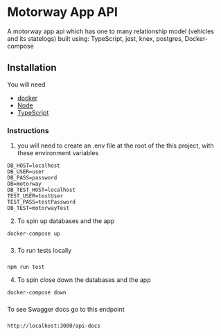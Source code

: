 # Motorway App API

A motorway app api which has one to many relationship model (vehicles and its statelogs) built using:
TypeScript, jest, knex, postgres, Docker-compose


## Installation

You will need

- [docker](https://docs.docker.com/get-docker)
- [Node](https://nodejs.org/en/download)
- [TypeScript](https://www.typescriptlang.org/download)

### Instructions

1. you will need to create an .env file at the root of the this project, with these environment variables

```
DB_HOST=localhost
DB_USER=user
DB_PASS=password
DB=motorway
DB_TEST_HOST=localhost
TEST_USER=testUser
TEST_PASS=testPassword
DB_TEST=motorwayTest
```

2. To spin up databases and the app

```
docker-compose up
```

###
3. To run tests locally
###
```
npm run test
```

4. To spin close down the databases and the app

```
docker-compose down
```

###
To see Swagger docs go to this endpoint
###
```
http://localhost:3000/api-docs
```
